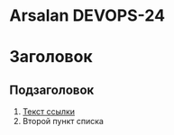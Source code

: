 # Arsalan DEVOPS-24
# Заголовок

## Подзаголовок

1. [Текст ссылки](цель_ссылки)
1. Второй пункт списка
